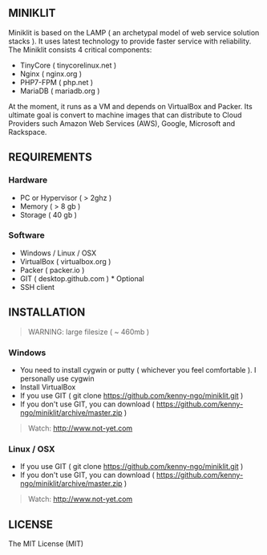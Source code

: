 ## MINIKLIT

Miniklit is based on the LAMP ( an archetypal model of web service solution stacks ). It uses latest technology to provide faster service with reliability. The Miniklit consists 4 critical components:

- TinyCore ( tinycorelinux.net )
- Nginx ( nginx.org )
- PHP7-FPM ( php.net )
- MariaDB ( mariadb.org )

At the moment, it runs as a VM and depends on VirtualBox and Packer. Its ultimate goal is convert to machine images that can distribute to Cloud Providers such Amazon Web Services (AWS), Google, Microsoft and Rackspace.

## REQUIREMENTS

### Hardware

- PC or Hypervisor ( > 2ghz )
- Memory ( > 8 gb )
- Storage ( 40 gb )

### Software
- Windows / Linux / OSX
- VirtualBox ( virtualbox.org )
- Packer ( packer.io )
- GIT ( desktop.github.com ) * Optional
- SSH client



## INSTALLATION
> WARNING: large filesize  ( ~ 460mb )

### Windows
- You need to install cygwin or putty ( whichever you feel comfortable ). I personally use cygwin
- Install VirtualBox
- If you use GIT ( git clone https://github.com/kenny-ngo/miniklit.git )
- If you don't use GIT, you can download ( https://github.com/kenny-ngo/miniklit/archive/master.zip )
> Watch: http://www.not-yet.com


### Linux / OSX
- If you use GIT ( git clone https://github.com/kenny-ngo/miniklit.git )
- If you don't use GIT, you can download ( https://github.com/kenny-ngo/miniklit/archive/master.zip )
> Watch: http://www.not-yet.com

## LICENSE
The MIT License (MIT)
